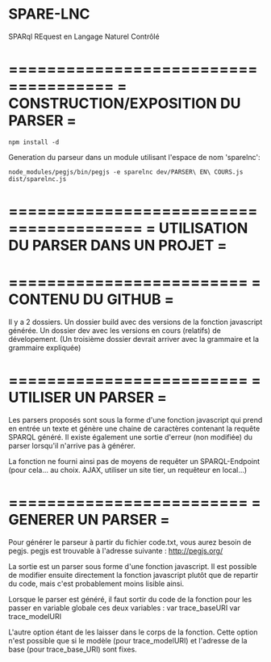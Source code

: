 # SPARE-LNC
SPARql REquest en Langage Naturel Contrôlé

=====================================
= CONSTRUCTION/EXPOSITION DU PARSER =
=====================================
```
npm install -d
```

Generation du parseur dans un module utilisant l'espace de nom 'sparelnc':
```
node_modules/pegjs/bin/pegjs -e sparelnc dev/PARSER\ EN\ COURS.js dist/sparelnc.js
```

========================================
= UTILISATION DU PARSER DANS UN PROJET =
========================================

=========================
=	CONTENU DU GITHUB	=
=========================
Il y a 2 dossiers.
Un dossier build avec des versions de la fonction javascript générée. 
Un dossier dev avec les versions en cours (relatifs) de dévelopement.
(Un troisième dossier devrait arriver avec la grammaire et la grammaire expliquée)

=========================
=	UTILISER UN PARSER	=
=========================
Les parsers proposés sont sous la forme d'une fonction javascript qui prend en entrée un texte et génère une chaine de caractères contenant la requête SPARQL généré. Il existe également une sortie d'erreur (non modifiée) du parser lorsqu'il n'arrive pas à générer.

La fonction ne fourni ainsi pas de moyens de requêter un SPARQL-Endpoint (pour cela... au choix. AJAX, utiliser un site tier, un requêteur en local...)

=========================
=	GENERER UN PARSER	=
=========================
Pour générer le parseur à partir du fichier code.txt, vous aurez besoin de pegjs. pegjs est trouvable à l'adresse suivante :
http://pegjs.org/

La sortie est un parser sous forme d'une fonction javascript.
Il est possible de modifier ensuite directement la fonction javascript plutôt que de repartir du code, mais c'est probablement moins lisible ainsi.

Lorsque le parser est généré, il faut sortir du code de la fonction pour les passer en variable globale ces deux variables :
var trace_baseURI
var trace_modelURI

L'autre option étant de les laisser dans le corps de la fonction. Cette option n'est possible que si le modèle (pour trace_modelURI) et l'adresse de la base (pour trace_base_URI) sont fixes.